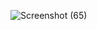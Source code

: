 ![Screenshot (65)](https://user-images.githubusercontent.com/116058535/197389808-25500690-4d4e-4618-9c95-e4797e4cd592.png)
